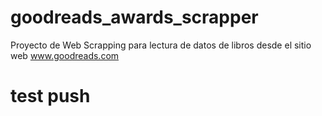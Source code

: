 # goodreads_awards_scrapper
Proyecto de Web Scrapping para lectura de datos de libros desde el sitio web www.goodreads.com

# test push
